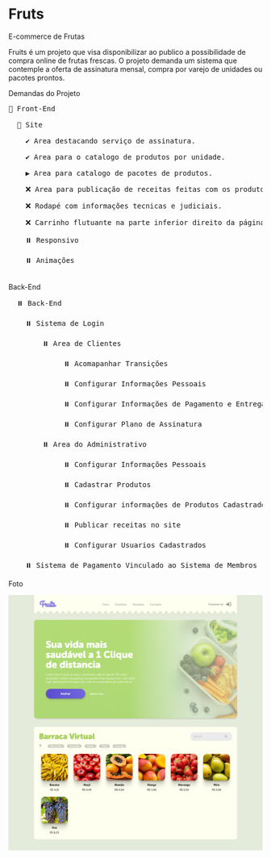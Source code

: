 # Fruts
E-commerce de Frutas


Fruits é um projeto que visa disponibilizar ao publico a possibilidade de compra online de frutas frescas. O projeto demanda um sistema que contemple a oferta de assinatura mensal, compra por varejo de unidades ou pacotes prontos. 

Demandas do Projeto
<pre>
🔄 Front-End

  🔄 Site</br>
    ✔️ Area destacando serviço de assinatura.</br>
    ✔️ Area para o catalogo de produtos por unidade.</br>
    ▶️ Area para catalogo de pacotes de produtos.</br>
    ❌ Area para publicação de receitas feitas com os produtos vendidos.</br>
    ❌ Rodapé com informações tecnicas e judiciais.</br>
    ❌ Carrinho flutuante na parte inferior direito da página</br>
    ⏸️ Responsivo</br>
    ⏸️ Animações</br>
</pre>
Back-End

  <pre>
  ⏸️ Back-End</br>
    ⏸️ Sistema de Login</br>
        ⏸️ Area de Clientes</br>
             ⏸️ Acomapanhar Transições</br>
             ⏸️ Configurar Informações Pessoais</br>
             ⏸️ Configurar Informações de Pagamento e Entrega</br>
             ⏸️ Configurar Plano de Assinatura</br>
        ⏸️ Area do Administrativo</br>
             ⏸️ Configurar Informações Pessoais</br>
             ⏸️ Cadastrar Produtos</br>
             ⏸️ Configurar informações de Produtos Cadastrados</br>
             ⏸️ Publicar receitas no site</br>
             ⏸️ Configurar Usuarios Cadastrados</br>
    ⏸️ Sistema de Pagamento Vinculado ao Sistema de Membros</br></pre>


Foto

<img src='projeto.png'>